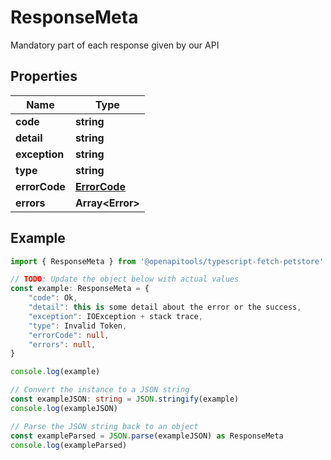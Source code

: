 
# ResponseMeta

Mandatory part of each response given by our API

## Properties

Name | Type
------------ | -------------
**code** | **string**
**detail** | **string**
**exception** | **string**
**type** | **string**
**errorCode** | [**ErrorCode**](ErrorCode.md)
**errors** | **Array&lt;Error&gt;**

## Example

```typescript
import { ResponseMeta } from '@openapitools/typescript-fetch-petstore'

// TODO: Update the object below with actual values
const example: ResponseMeta = {
    "code": Ok,
    "detail": this is some detail about the error or the success,
    "exception": IOException + stack trace,
    "type": Invalid Token,
    "errorCode": null,
    "errors": null,
}

console.log(example)

// Convert the instance to a JSON string
const exampleJSON: string = JSON.stringify(example)
console.log(exampleJSON)

// Parse the JSON string back to an object
const exampleParsed = JSON.parse(exampleJSON) as ResponseMeta
console.log(exampleParsed)
```



